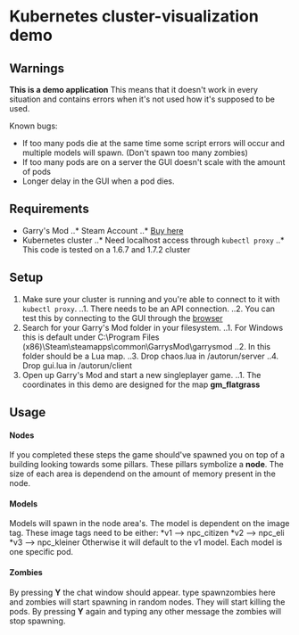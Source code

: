# Kubernetes cluster-visualization demo

## Warnings
**This is a demo application**
This means that it doesn't work in every situation and contains errors when it's not used how it's supposed to be used.

Known bugs:
* If too many pods die at the same time some script errors will occur and multiple models will spawn. (Don't spawn too many zombies)
* If too many pods are on a server the GUI doesn't scale with the amount of pods
* Longer delay in the GUI when a pod dies.

## Requirements
* Garry's Mod
..* Steam Account
..* [Buy here](http://store.steampowered.com/app/4000/Garrys_Mod/)
* Kubernetes cluster
..* Need localhost access through `kubectl proxy`
..* This code is tested on a 1.6.7 and 1.7.2 cluster

## Setup
1. Make sure your cluster is running and you're able to connect to it with `kubectl proxy`.
..1. There needs to be an API connection. 
..2. You can test this by connecting to the GUI through the [browser](http://localhost:8001/ui)
2. Search for your Garry's Mod folder in your filesystem.
..1. For Windows this is default under C:\Program Files (x86)\Steam\steamapps\common\GarrysMod\garrysmod
..2. In this folder should be a Lua map.
..3. Drop chaos.lua in /autorun/server
..4. Drop gui.lua in /autorun/client
3. Open up Garry's Mod and start a new singleplayer game. 
..1. The coordinates in this demo are designed for the map **gm_flatgrass**

## Usage
#### Nodes
If you completed these steps the game should've spawned you on top of a building looking towards some pillars.
These pillars symbolize a **node**. The size of each area is dependend on the amount of memory present in the node.

#### Models
Models will spawn in the node area's. The model is dependent on the image tag. 
These image tags need to be either:
					*v1 --> npc_citizen
					*v2 --> npc_eli
					*v3 --> npc_kleiner
Otherwise it will default to the v1 model. Each model is one specific pod.

#### Zombies
By pressing **Y** the chat window should appear. type spawnzombies here and zombies will start spawning in random nodes.
They will start killing the pods.
By pressing **Y** again and typing any other message the zombies will stop spawning. 